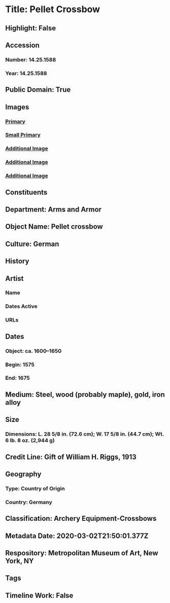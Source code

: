# Title: Pellet Crossbow
## Highlight: False
## Accession
### Number: 14.25.1588
### Year: 14.25.1588
## Public Domain: True
## Images
### [Primary](https://images.metmuseum.org/CRDImages/aa/original/DP282533.jpg)
### [Small Primary](https://images.metmuseum.org/CRDImages/aa/web-large/DP282533.jpg)
### [Additional Image](https://images.metmuseum.org/CRDImages/aa/original/DP282571.jpg)
### [Additional Image](https://images.metmuseum.org/CRDImages/aa/original/DP282572.jpg)
### [Additional Image](https://images.metmuseum.org/CRDImages/aa/original/DP282573.jpg)
## Constituents
## Department: Arms and Armor
## Object Name: Pellet crossbow
## Culture: German
## History
## Artist
### Name
### Dates Active
### URLs
## Dates
### Object: ca. 1600–1650
### Begin: 1575
### End: 1675
## Medium: Steel, wood (probably maple), gold, iron alloy
## Size
### Dimensions: L. 28 5/8 in. (72.6 cm); W. 17 5/8 in. (44.7 cm); Wt. 6 lb. 8 oz. (2,944 g)
## Credit Line: Gift of William H. Riggs, 1913
## Geography
### Type: Country of Origin
### Country: Germany
## Classification: Archery Equipment-Crossbows
## Metadata Date: 2020-03-02T21:50:01.377Z
## Respository: Metropolitan Museum of Art, New York, NY
## Tags
## Timeline Work: False